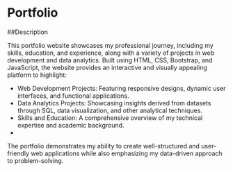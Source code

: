 # Portfolio
##Description

This portfolio website showcases my professional journey, including my skills, education, and experience, along with a variety of projects in web development and data analytics. Built using HTML, CSS, Bootstrap, and JavaScript, the website provides an interactive and visually appealing platform to highlight:

- Web Development Projects: Featuring responsive designs, dynamic user interfaces, and functional applications.
- Data Analytics Projects: Showcasing insights derived from datasets through SQL, data visualization, and other analytical techniques.
- Skills and Education: A comprehensive overview of my technical expertise and academic background.
- 
The portfolio demonstrates my ability to create well-structured and user-friendly web applications while also emphasizing my data-driven approach to problem-solving.
